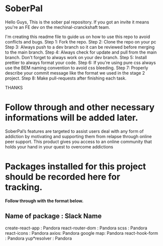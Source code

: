 # SoberPal

Hello Guys,
This is the sober pal repository. If you got an invite it means you're an FE dev on the mechinal-cranckshaft team.

I'm creating this readme file to guide us on how to use this repo to avoid conflicts and bugs.
Step 1:
Fork the repo.
Step 2: 
Clone the repo on your pc
Step 3:
Always push to a dev branch so it can be reviewed before merging to the main branch.
Step 4:
Always check for update and pull from the main branch. Don't forget to always work on your dev branch.
Step 5: 
Install prettier to always format your code.
Step 6:
If you're using pure css always use the BEM naming convention to avoid css bleeding.
Step 7: 
Properly describe your commit message like the format we used in the stage 2 project.
Step 8:
Make pull-requests after finishing each task.

THANKS

Follow through and other necessary informations will be added later.
=======
SoberPal’s features are targeted to assist users deal with any form of addiction by motivating and supporting them from relapse through online peer support. This product gives you access to an online community that holds your hand in your quest to overcome addictions


# Packages installed for this project should be recorded here for tracking.

**Follow through with the format below.**
## Name of package : Slack Name

create-react-app : Pandora
react-router-dom : Pandora
scss : Pandora
react-icons : Pandora
axios: Pandora
google map: Pandora
react-hook-form : Pandora
yup*resolver : Pandora


